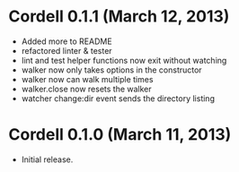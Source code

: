 # Cordell 0.1.1 (March 12, 2013)
* Added more to README
* refactored linter & tester
* lint and test helper functions now exit without watching
* walker now only takes options in the constructor
* walker now can walk multiple times
* walker.close now resets the walker
* watcher change:dir event sends the directory listing


# Cordell 0.1.0 (March 11, 2013)
* Initial release.